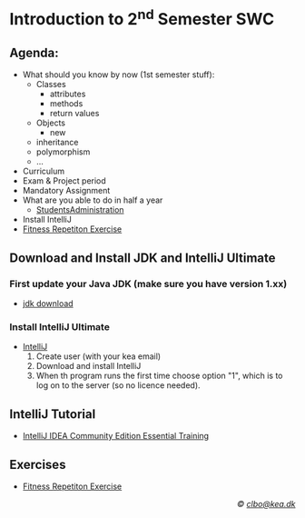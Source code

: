 # Introduction to 2<sup>nd</sup> Semester SWC
## Agenda:
* What should you know by now (1st semester stuff):
  * Classes
    * attributes
    * methods
    * return values
  * Objects
    * new
  * inheritance
  * polymorphism
  * …
* Curriculum    
* Exam & Project period
* Mandatory Assignment
* What are you able to do in half a year 
  * [StudentsAdministration](https://github.com/dat17i/studentsadministration)
* Install IntelliJ
* [Fitness Repetiton Exercise](https://github.com/dat17i/01_fitness_repetition_exercise)

## Download and Install JDK and IntelliJ Ultimate  

### First update your Java JDK (make sure you have version 1.xx)  

* [jdk download](http://www.java.oracle.com)

### Install IntelliJ Ultimate 
* [IntelliJ](https://www.jetbrains.com/estore/students/)
	1. Create user (with your kea email)
	2. Download and install IntelliJ 
	3. When th program runs the first time choose option "1", which is to log on to the server (so no licence needed).

## IntelliJ Tutorial

* [IntelliJ IDEA Community Edition Essential Training](https://www.lynda.com/Java-tutorials/Welcome/486759/606148-4.html)

## Exercises

* [Fitness Repetiton Exercise](https://github.com/dat17i/01_fitness_repetition_exercise)



_<div align="right">&copy; clbo@kea.dk</div>_
